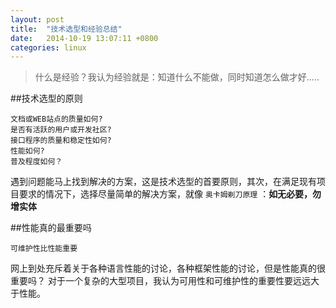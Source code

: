 ```yaml
---
layout: post
title:  "技术选型和经验总结"
date:	2014-10-19 13:07:11 +0800
categories: linux
---
```


> 什么是经验？我认为经验就是：知道什么不能做，同时知道怎么做才好.....

##技术选型的原则

	文档或WEB站点的质量如何? 
	是否有活跃的用户或开发社区? 
	接口程序的质量和稳定性如何?
	性能如何? 
	普及程度如何？

 遇到问题能马上找到解决的方案，这是技术选型的首要原则，其次，在满足现有项目要求的情况下，选择尽量简单的解决方案，就像 `奥卡姆剃刀原理` ：**如无必要，勿增实体**

##性能真的最重要吗

	可维护性比性能重要

 网上到处充斥着关于各种语言性能的讨论，各种框架性能的讨论，但是性能真的很重要吗？
 对于一个复杂的大型项目，我认为可用性和可维护性的重要性要远远大于性能。